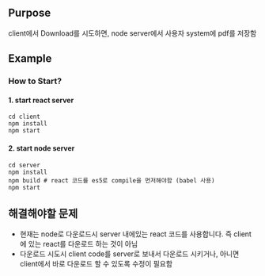 ## Purpose

client에서 Download를 시도하면, node server에서 사용자 system에 pdf를 저장함

## Example

### How to Start?

#### 1. start react server

```
cd client
npm install
npm start
```

#### 2. start node server

```
cd server
npm install
npm build # react 코드를 es5로 compile을 먼저해야함 (babel 사용)
npm start
```

## 해결해야할 문제

- 현재는 node로 다운로드시 server 내에있는 react 코드를 사용합니다. 즉 client에 있는 react를 다운로드 하는 것이 아님
- 다운로드 시도시 client code를 server로 보내서 다운로드 시키거나, 아니면 client에서 바로 다운로드 할 수 있도록 수정이 필요함
